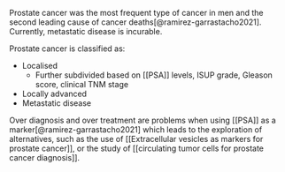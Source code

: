 Prostate cancer was the most frequent type of cancer in men and the second leading cause of cancer deaths[@ramirez-garrastacho2021]. Currently, metastatic disease is incurable. 

Prostate cancer is classified as: 
- Localised
    - Further subdivided based on [[PSA]] levels, ISUP grade, Gleason score, clinical TNM stage
- Locally advanced
- Metastatic disease

Over diagnosis and over treatment are problems when using [[PSA]] as a marker[@ramirez-garrastacho2021] which leads to the exploration of alternatives, such as the use of [[Extracellular vesicles as markers for prostate cancer]], or the study of [[circulating tumor cells for prostate cancer diagnosis]]. 